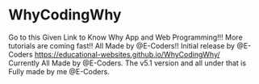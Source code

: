 # WhyCodingWhy
Go to this Given Link to Know Why App and Web Programming!!! More tutorials are coming fast!! All Made by @E-Coders!! Initial release by @E-Coders
https://educational-websites.github.io/WhyCodingWhy/
<br>Currently All Made by @E-Coders. The v5.1 version and all under that is Fully made by me @E-Coders.

